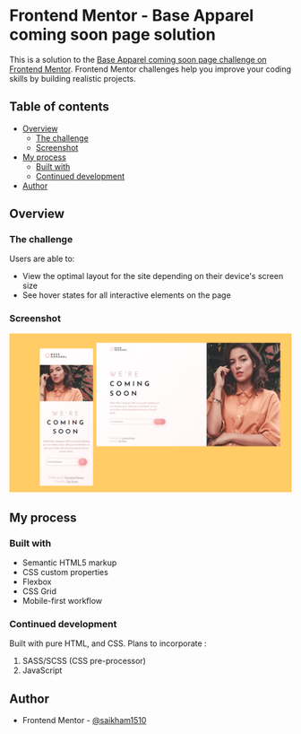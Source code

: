 # Frontend Mentor - Base Apparel coming soon page solution

This is a solution to the [Base Apparel coming soon page challenge on Frontend Mentor](https://www.frontendmentor.io/challenges/base-apparel-coming-soon-page-5d46b47f8db8a7063f9331a0). Frontend Mentor challenges help you improve your coding skills by building realistic projects. 

## Table of contents

- [Overview](#overview)
  - [The challenge](#the-challenge)
  - [Screenshot](#screenshot)
- [My process](#my-process)
  - [Built with](#built-with)
  - [Continued development](#continued-development)
- [Author](#author)

## Overview

### The challenge

Users are able to:

- View the optimal layout for the site depending on their device's screen size
- See hover states for all interactive elements on the page

### Screenshot

![](/images/project-screenshot.jpg)

## My process

### Built with

- Semantic HTML5 markup
- CSS custom properties
- Flexbox
- CSS Grid
- Mobile-first workflow

### Continued development

Built with pure HTML, and CSS.
Plans to incorporate :
  1. SASS/SCSS (CSS pre-processor)
  2. JavaScript 

## Author
- Frontend Mentor - [@saikham1510](https://www.frontendmentor.io/profile/saikham1510)
